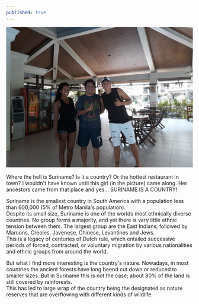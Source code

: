 ```yaml
---
published: true
---
```

![Suriname](/images/Suriname.jpg)

Where the hell is Suriname? Is it a country? Or the hottest restaurant in town? I wouldn't have known until this girl (in the picture) came along. Her ancestors came from that place and yes... SURINAME IS  A COUNTRY!

Suriname is the smallest country in South America with a population less than 600,000 (5% of Metro Manila's population).   
Despite its small size, Suriname is one of the worlds most ethnically diverse countries. No group forms a majority, and yet there is very little ethnic tension between them. The largest group are the East Indians, followed by Maroons, Creoles, Javenese, Chinese, Levantines and Jews.   
This is a legacy of centuries of Dutch rule, which entailed successive periods of forced, contracted, or voluntary migration by various nationalities and ethnic groups from around the world.

But what I find more interesting is the country's nature. Nowadays, in most countries the ancient forests have long beend cut down or reduced to smaller sizes. But in Suriname this is not the case; about 80% of the land is still covered by rainforests.   
This has led to large wrap of the country being the designated as nature reserves that are overflowing with different kinds of wildlife. 